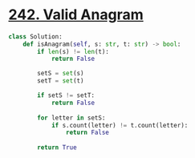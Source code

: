 # [242. Valid Anagram](https://leetcode.com/problems/valid-anagram)

####
```python
class Solution:
    def isAnagram(self, s: str, t: str) -> bool:
        if len(s) != len(t):
            return False

        setS = set(s)
        setT = set(t)

        if setS != setT:
            return False
        
        for letter in setS:
            if s.count(letter) != t.count(letter):
                return False
        
        return True
```